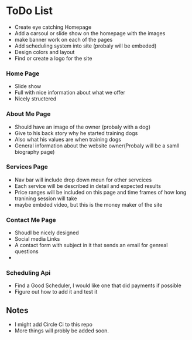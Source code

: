 # ToDo List

- Create eye catching Homepage
- Add a carsoul or slide show on the homepage with the images
- make banner work on each of the pages
- Add scheduling system into site (probaly will be embeded)
- Design colors and layout
- Find or create a logo for the site

### Home Page
- Slide show
- Full with nice information about what we offer
- Nicely structered

### About Me Page
- Should have an image of the owner (probaly with a dog)
- Give to his back story why he started training dogs
- Also what his values are when training dogs
- General information about the website owner(Probaly will be a samll biography page)
### Services Page
- Nav bar will include drop down meun for other servcices
- Each service will be described in detail and expected results
- Price ranges will be included on this page and time frames of how long tranining session will take
- maybe embded video, but this is the money maker of the site 
### Contact Me Page
- Shoudl be nicely designed
- Social media Links
- A contact form with subject in it that sends an email for genreal questions
- 


### Scheduling Api
- Find a Good Scheduler, I would like one that did payments if possible
- Figure out how to add it and test it


## Notes
- I might add Circle Ci to this repo
- More things will probly be added soon.
